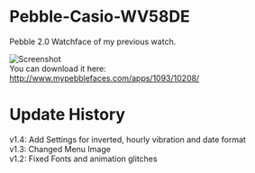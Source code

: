 Pebble-Casio-WV58DE
===================

Pebble 2.0 Watchface of my previous watch.

![Screenshot](http://www.mypebblefaces.com/files/6413/9145/1936/Download.png "Screenshot")<br>
You can download it here: http://www.mypebblefaces.com/apps/1093/10208/


Update History
==============
v1.4: Add Settings for inverted, hourly vibration and date format<br>
v1.3: Changed Menu Image<br>
v1.2: Fixed Fonts and animation glitches

